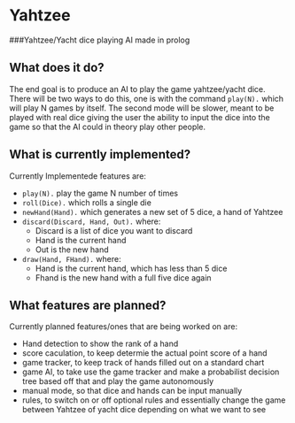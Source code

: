 # Yahtzee
###Yahtzee/Yacht dice playing AI made in prolog

## What does it do?
The end goal is to produce an AI to play the game yahtzee/yacht dice. There will be two ways to do this, one is with the command `play(N).` which will play N games by itself. The second mode will be slower, meant to be played with real dice giving the user the ability to input the dice into the game so that the AI could in theory play other people.

## What is currently implemented?
Currently Implementede features are:
- `play(N).` play the game N number of times
- `roll(Dice).` which rolls a single die
- `newHand(Hand).` which generates a new set of 5 dice, a hand of Yahtzee
- `discard(Discard, Hand, Out).` where:
   - Discard is a list of dice you want to discard
   - Hand is the current hand
   - Out is the new hand
- `draw(Hand, FHand).` where:
   - Hand is the current hand, which has less than 5 dice
   - Fhand is the new hand with a full five dice again

## What features are planned?
Currently planned features/ones that are being worked on are:
- Hand detection to show the rank of a hand
- score caculation, to keep determie the actual point score of a hand
- game tracker, to keep track of hands filled out on a standard chart
- game AI, to take use the game tracker and make a probabilist decision tree based off that and play the game autonomously
- manual mode, so that dice and hands can be input manually
- rules, to switch on or off optional rules and essentially change the game between Yahtzee of yacht dice depending on what we want to see